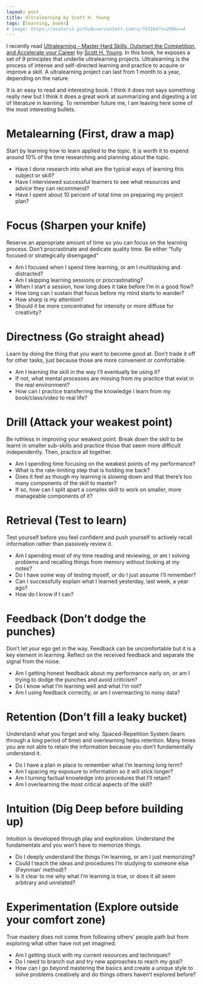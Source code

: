 ```yaml
---
layout: post
title: Ultralearning by Scott H. Young
tags: [learning, books]
# image: https://avatars1.githubusercontent.com/u/743164?s=280&v=4
---
```




I recently read [Ultralearning - Master Hard Skills, Outsmart the Competition, and Accelerate your Career](https://www.amazon.com/Ultralearning-Master-Outsmart-Competition-Accelerate/dp/006285268X) by [Scott H. Young](https://twitter.com/ScottHYoung). In this book, he exposes a set of 9 principles that underlie ultralearning projects. Ultralearning is the process of intense and self-directed learning and practice to acquire or improve a skill. A ultralearning project can last from 1 month to a year, depending on the nature. 

It is an easy to read and interesting book. I think it does not says something really new but I think it does a great work at summarizing and digesting a lot of literature in learning. To remember future me, I am leaving here some of the most interesting bullets.

# Metalearning (First, draw a map)

Start by learning how to learn applied to the topic. It is worth it to expend around 10% of the time researching and planning about the topic.
* Have I done research into what are the typical ways of learning this subject or skill?
* Have I interviewed successful learners to see what resources and advice they can recommend?
* Have I spent about 10 percent of total time on preparing my project plan?

# Focus (Sharpen your knife)
Reserve an appropriate amount of time so you can focus on the learning process. Don’t procrastinate and dedicate quality time. Be either “fully focused or strategically disengaged“
* Am I focused when I spend time learning, or am I multitasking and distracted?
* Am I skipping learning sessions or procrastinating?
* When I start a session, how long does it take before I’m in a good flow?
* How long can I sustain that focus before my mind starts to wander?
* How sharp is my attention?
* Should it be more concentrated for intensity or more diffuse for creativity?

# Directness (Go straight ahead)
Learn by doing the thing that you want to become good at. Don’t trade it off for other tasks, just because those are more convenient or comfortable.
* Am I learning the skill in the way I’ll eventually be using it?
* If not, what mental processes are missing from my practice that exist in the real environment?
* How can I practice transferring the knowledge I learn from my book/class/video to real life?

# Drill (Attack your weakest point)
Be ruthless in improving your weakest point. Break down the skill to be learnt in smaller sub-skills and practice those that seem more difficult independently. Then, practice all together.
* Am I spending time focusing on the weakest points of my performance?
* What is the rate-limiting step that is holding me back?
* Does it feel as though my learning is slowing down and that there’s too many components of the skill to master?
* If so, how can I split apart a complex skill to work on smaller, more manageable components of it?

# Retrieval (Test to learn)
Test yourself before you feel confident and push yourself to actively recall information rather than passively review it.
* Am I spending most of my time reading and reviewing, or am I solving problems and recalling things from memory without looking at my notes?
* Do I have some way of testing myself, or do I just assume I’ll remember?
* Can I successfully explain what I learned yesterday, last week, a year ago?
* How do I know if I can?

# Feedback (Don’t dodge the punches)
Don’t let your ego get in the way. Feedback can be uncomfortable but it is a key element in learning. Reflect on the received feedback and separate the signal from the noise.
* Am I getting honest feedback about my performance early on, or am I trying to dodge the punches and avoid criticism?
* Do I know what I’m learning well and what I’m not? 
* Am I using feedback correctly, or am I overreacting to noisy data?

# Retention (Don’t fill a leaky bucket)
Understand what you forget and why. Spaced-Repetition System (learn through a long period of time) and overlearning helps retention. Many times you are not able to retain the information because you don’t fundamentally understand it. 
* Do I have a plan in place to remember what I’m learning long term?
* Am I spacing my exposure to information so it will stick longer?
* Am I turning factual knowledge into procedures that I’ll retain?
* Am I overlearning the most critical aspects of the skill?

# Intuition (Dig Deep before building up)
Intuition is developed through play and exploration. Understand the fundamentals and you won’t have to memorize things.
* Do I deeply understand the things I’m learning, or am I just memorizing?
* Could I teach the ideas and procedures I’m studying to someone else (Feynman’ method)?
* Is it clear to me why what I’m learning is true, or does it all seem arbitrary and unrelated?

# Experimentation (Explore outside your comfort zone)
True mastery does not come from following others’ people path but from exploring what other have not yet imagined.
* Am I getting stuck with my current resources and techniques? 
* Do I need to branch out and try new approaches to reach my goal?
* How can I go beyond mastering the basics and create a unique style to solve problems creatively and do things others haven’t explored before?
